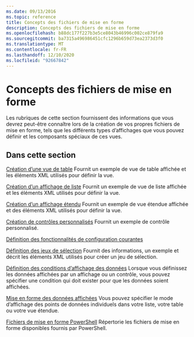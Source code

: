 ```yaml
---
ms.date: 09/13/2016
ms.topic: reference
title: Concepts des fichiers de mise en forme
description: Concepts des fichiers de mise en forme
ms.openlocfilehash: b88dc177f227b3e5ce8043b46996c002ce879fa9
ms.sourcegitcommit: ba7315a496986451cfc1296b659d73ea2373d3f0
ms.translationtype: MT
ms.contentlocale: fr-FR
ms.lasthandoff: 12/10/2020
ms.locfileid: "92667842"
---
```

# <a name="formatting-file-concepts"></a>Concepts des fichiers de mise en forme

Les rubriques de cette section fournissent des informations que vous devrez peut-être connaître lors de la création de vos propres fichiers de mise en forme, tels que les différents types d’affichages que vous pouvez définir et les composants spéciaux de ces vues.

## <a name="in-this-section"></a>Dans cette section

[Création d’une vue de table](./creating-a-table-view.md) Fournit un exemple de vue de table affichée et les éléments XML utilisés pour définir la vue.

[Création d’un affichage de liste](./creating-a-list-view.md) Fournit un exemple de vue de liste affichée et les éléments XML utilisés pour définir la vue.

[Création d’un affichage étendu](./creating-a-wide-view.md) Fournit un exemple de vue étendue affichée et des éléments XML utilisés pour définir la vue.

[Création de contrôles personnalisés](./creating-custom-controls.md) Fournit un exemple de contrôle personnalisé.

[Définition des fonctionnalités de configuration courantes](./defining-common-configuration-features.md)

[Définition des jeux de sélection](./defining-selection-sets.md) Fournit des informations, un exemple et décrit les éléments XML utilisés pour créer un jeu de sélection.

[Définition des conditions d’affichage des données](./defining-conditions-for-displaying-data.md) Lorsque vous définissez les données affichées par un affichage ou un contrôle, vous pouvez spécifier une condition qui doit exister pour que les données soient affichées.

[Mise en forme des données affichées](./formatting-displayed-data.md) Vous pouvez spécifier le mode d’affichage des points de données individuels dans votre liste, votre table ou votre vue étendue.

[Fichiers de mise en forme PowerShell](./powershell-formatting-files.md) Répertorie les fichiers de mise en forme disponibles fournis par PowerShell.
